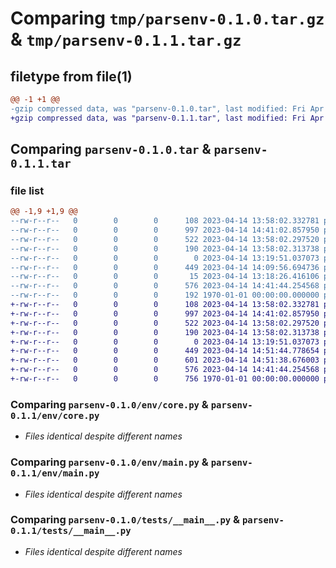 # Comparing `tmp/parsenv-0.1.0.tar.gz` & `tmp/parsenv-0.1.1.tar.gz`

## filetype from file(1)

```diff
@@ -1 +1 @@
-gzip compressed data, was "parsenv-0.1.0.tar", last modified: Fri Apr 14 14:48:15 2023, max compression
+gzip compressed data, was "parsenv-0.1.1.tar", last modified: Fri Apr 14 14:51:48 2023, max compression
```

## Comparing `parsenv-0.1.0.tar` & `parsenv-0.1.1.tar`

### file list

```diff
@@ -1,9 +1,9 @@
--rw-r--r--   0        0        0      108 2023-04-14 13:58:02.332781 parsenv-0.1.0/env/__init__.py
--rw-r--r--   0        0        0      997 2023-04-14 14:41:02.857950 parsenv-0.1.0/env/core.py
--rw-r--r--   0        0        0      522 2023-04-14 13:58:02.297520 parsenv-0.1.0/env/main.py
--rw-r--r--   0        0        0      190 2023-04-14 13:58:02.313738 parsenv-0.1.0/env/parsers.py
--rw-r--r--   0        0        0        0 2023-04-14 13:19:51.037073 parsenv-0.1.0/env/py.typed
--rw-r--r--   0        0        0      449 2023-04-14 14:09:56.694736 parsenv-0.1.0/pyproject.toml
--rw-r--r--   0        0        0       15 2023-04-14 13:18:26.416106 parsenv-0.1.0/README.md
--rw-r--r--   0        0        0      576 2023-04-14 14:41:44.254568 parsenv-0.1.0/tests/__main__.py
--rw-r--r--   0        0        0      192 1970-01-01 00:00:00.000000 parsenv-0.1.0/PKG-INFO
+-rw-r--r--   0        0        0      108 2023-04-14 13:58:02.332781 parsenv-0.1.1/env/__init__.py
+-rw-r--r--   0        0        0      997 2023-04-14 14:41:02.857950 parsenv-0.1.1/env/core.py
+-rw-r--r--   0        0        0      522 2023-04-14 13:58:02.297520 parsenv-0.1.1/env/main.py
+-rw-r--r--   0        0        0      190 2023-04-14 13:58:02.313738 parsenv-0.1.1/env/parsers.py
+-rw-r--r--   0        0        0        0 2023-04-14 13:19:51.037073 parsenv-0.1.1/env/py.typed
+-rw-r--r--   0        0        0      449 2023-04-14 14:51:44.778654 parsenv-0.1.1/pyproject.toml
+-rw-r--r--   0        0        0      601 2023-04-14 14:51:38.676003 parsenv-0.1.1/README.md
+-rw-r--r--   0        0        0      576 2023-04-14 14:41:44.254568 parsenv-0.1.1/tests/__main__.py
+-rw-r--r--   0        0        0      756 1970-01-01 00:00:00.000000 parsenv-0.1.1/PKG-INFO
```

### Comparing `parsenv-0.1.0/env/core.py` & `parsenv-0.1.1/env/core.py`

 * *Files identical despite different names*

### Comparing `parsenv-0.1.0/env/main.py` & `parsenv-0.1.1/env/main.py`

 * *Files identical despite different names*

### Comparing `parsenv-0.1.0/tests/__main__.py` & `parsenv-0.1.1/tests/__main__.py`

 * *Files identical despite different names*


